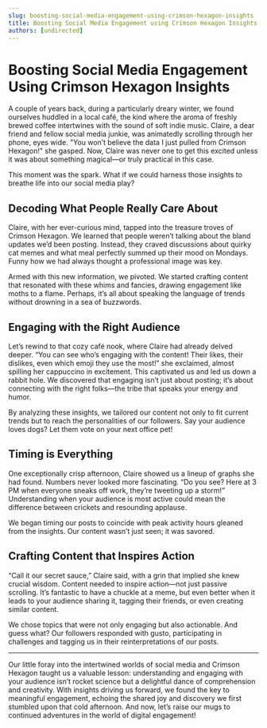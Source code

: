 ```yaml
---
slug: boosting-social-media-engagement-using-crimson-hexagon-insights
title: Boosting Social Media Engagement using Crimson Hexagon Insights
authors: [undirected]
---
```


# Boosting Social Media Engagement Using Crimson Hexagon Insights

A couple of years back, during a particularly dreary winter, we found ourselves huddled in a local café, the kind where the aroma of freshly brewed coffee intertwines with the sound of soft indie music. Claire, a dear friend and fellow social media junkie, was animatedly scrolling through her phone, eyes wide. "You won’t believe the data I just pulled from Crimson Hexagon!" she gasped. Now, Claire was never one to get this excited unless it was about something magical—or truly practical in this case. 

This moment was the spark. What if we could harness those insights to breathe life into our social media play? 

## Decoding What People Really Care About

Claire, with her ever-curious mind, tapped into the treasure troves of Crimson Hexagon. We learned that people weren’t talking about the bland updates we’d been posting. Instead, they craved discussions about quirky cat memes and what meal perfectly summed up their mood on Mondays. Funny how we had always thought a professional image was key. 

Armed with this new information, we pivoted. We started crafting content that resonated with these whims and fancies, drawing engagement like moths to a flame. Perhaps, it’s all about speaking the language of trends without drowning in a sea of buzzwords. 

## Engaging with the Right Audience

Let’s rewind to that cozy café nook, where Claire had already delved deeper. “You can see who’s engaging with the content! Their likes, their dislikes, even which emoji they use the most!” she exclaimed, almost spilling her cappuccino in excitement. This captivated us and led us down a rabbit hole. We discovered that engaging isn’t just about posting; it’s about connecting with the right folks—the tribe that speaks your energy and humor. 

By analyzing these insights, we tailored our content not only to fit current trends but to reach the personalities of our followers. Say your audience loves dogs? Let them vote on your next office pet! 

## Timing is Everything

One exceptionally crisp afternoon, Claire showed us a lineup of graphs she had found. Numbers never looked more fascinating. “Do you see? Here at 3 PM when everyone sneaks off work, they’re tweeting up a storm!” Understanding when your audience is most active could mean the difference between crickets and resounding applause. 

We began timing our posts to coincide with peak activity hours gleaned from the insights. Our content wasn’t just seen; it was savored.

## Crafting Content that Inspires Action

“Call it our secret sauce,” Claire said, with a grin that implied she knew crucial wisdom. Content needed to inspire action—not just passive scrolling. It’s fantastic to have a chuckle at a meme, but even better when it leads to your audience sharing it, tagging their friends, or even creating similar content. 

We chose topics that were not only engaging but also actionable. And guess what? Our followers responded with gusto, participating in challenges and tagging us in their reinterpretations of our posts.

---

Our little foray into the intertwined worlds of social media and Crimson Hexagon taught us a valuable lesson: understanding and engaging with your audience isn’t rocket science but a delightful dance of comprehension and creativity. With insights driving us forward, we found the key to meaningful engagement, echoing the shared joy and discovery we first stumbled upon that cold afternoon. And now, let’s raise our mugs to continued adventures in the world of digital engagement!